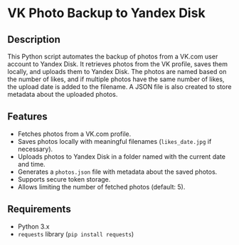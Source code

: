 # VK Photo Backup to Yandex Disk

## Description

This Python script automates the backup of photos from a VK.com user account to Yandex Disk. It retrieves photos from the VK profile, saves them locally, and uploads them to Yandex Disk. The photos are named based on the number of likes, and if multiple photos have the same number of likes, the upload date is added to the filename. A JSON file is also created to store metadata about the uploaded photos.

## Features

- Fetches photos from a VK.com profile.
- Saves photos locally with meaningful filenames (`likes_date.jpg` if necessary).
- Uploads photos to Yandex Disk in a folder named with the current date and time.
- Generates a `photos.json` file with metadata about the saved photos.
- Supports secure token storage.
- Allows limiting the number of fetched photos (default: 5).

## Requirements

- Python 3.x
- `requests` library (`pip install requests`)
